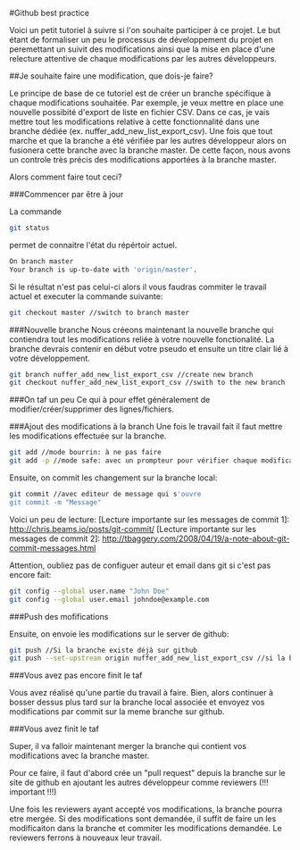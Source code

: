 #Github best practice

Voici un petit tutoriel à suivre si l'on souhaite participer à ce projet.
Le but étant de formaliser un peu le processus de développement du projet
en peremettant un suivit des modifications ainsi que la mise en place d'une
relecture attentive de chaque modifications par les autres développeurs.

##Je souhaite faire une modification, que dois-je faire?

Le principe de base de ce tutoriel est de créer un branche spécifique à chaque 
modifications souhaitée. Par exemple, je veux mettre en place une nouvelle possibité
d'export de liste en fichier CSV. Dans ce cas, je vais mettre tout les modifications
relative à cette fonctionnalité dans une branche dédiée (ex. nuffer_add_new_list_export_csv).
Une fois que tout marche 
et que la branche a été vérifiée par les autres développeur alors on fusionera cette 
branche avec la branche master. De cette façon, nous avons un controle très précis
des modifications apportées à la branche master. 

Alors comment faire tout ceci?

###Commencer par être à jour

La commande 
```bash
git status
```
permet de connaitre l'état du répértoir actuel.
```bash
On branch master
Your branch is up-to-date with 'origin/master'.
```
Si le résultat n'est pas celui-ci alors il vous faudras commiter le travail actuel et executer la commande suivante:
```bash
git checkout master //switch to branch master
```

###Nouvelle branche
Nous créeons maintenant la nouvelle branche qui contiendra tout les modifications reliée à votre nouvelle fonctionalité.
La branche devrais contenir en début votre pseudo et ensuite un titre clair lié à votre développement.

```bash
git branch nuffer_add_new_list_export_csv //create new branch
git checkout nuffer_add_new_list_export_csv //swith to the new branch

```

###On taf un peu
Ce qui à pour effet généralement de modifier/créer/supprimer des lignes/fichiers.

###Ajout des modifications à la branch
Une fois le travail fait il faut mettre les modifications effectuée sur la branche.

```bash
git add //mode bourrin: à ne pas faire
git add -p //mode safe: avec un prompteur pour vérifier chaque modification à ajouter
```   
Ensuite, on commit les changement sur la branche local:

```bash
git commit //avec editeur de message qui s'ouvre 
git commit -m "Message"
``` 
Voici un peu de lecture:
[Lecture importante sur les messages de commit 1]: http://chris.beams.io/posts/git-commit/
[Lecture importante sur les messages de commit 2]: http://tbaggery.com/2008/04/19/a-note-about-git-commit-messages.html

Attention, oubliez pas de configuer auteur et email dans git si c'est pas encore fait:
```bash
git config --global user.name "John Doe"
git config --global user.email johndoe@example.com
``` 

###Push des mofifications

Ensuite, on envoie les modifications sur le server de github:
```bash
git push //Si la branche existe déjà sur github
git push --set-upstream origin nuffer_add_new_list_export_csv //si la branche n'existe pas encore sur github
``` 

###Vous avez pas encore finit le taf

Vous avez réalisé qu'une partie du travail à faire. Bien, alors continuer à bosser dessus plus tard sur la branche local associée
et envoyez vos modifications par commit sur la meme branche sur github.

###Vous avez finit le taf

Super, il va falloir maintenant merger la branche qui contient vos modifications avec la branche master. 

Pour ce faire, il faut d'abord crée un "pull request" depuis la branche sur le site de github en ajoutant les autres développeur 
comme reviewers (!!! important !!!)

Une fois les reviewers ayant accepté vos modifications, la branche pourra etre mergée. Si des modifications sont demandée, il suffit de faire un 
les modificaiton dans la branche et commiter les modifications demandée. Le reviewers ferrons à nouveaux leur travail.

